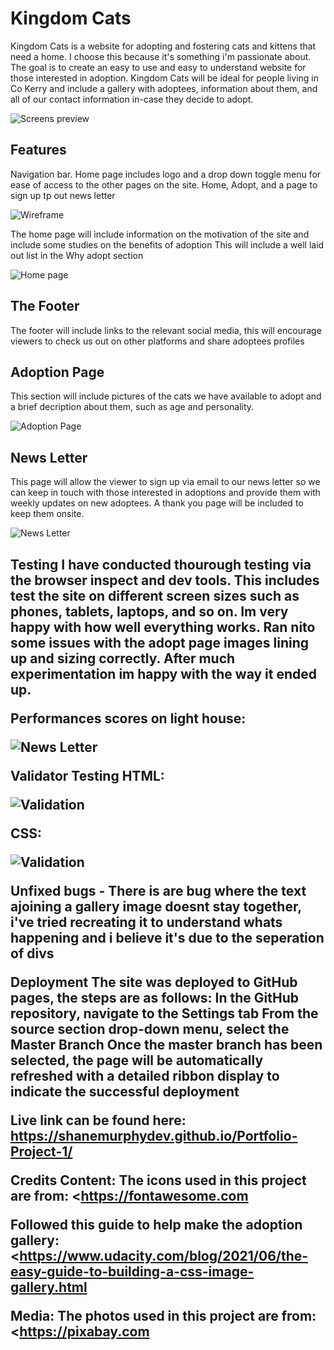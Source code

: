 <h1>Kingdom Cats</h1>
Kingdom Cats is a website for adopting and fostering cats and kittens that need a home. I choose this because it's something i'm passionate about. The goal is to create an easy to use and easy to understand website for those interested in adoption. Kingdom Cats will be ideal for people living in Co Kerry and include a gallery with adoptees, information about them, and all of our contact information in-case they decide to adopt.

<p>
<img src="assets/images/Responsivenes.png" width="auto" height="auto"  alt="Screens preview">
</p>

<h2>Features</h2>
Navigation bar.
Home page includes logo and a drop down toggle menu for ease of access to the other pages on the site. Home, Adopt, and a page to sign up tp out news letter

<p>
<img src="assets/images/Wireframe.png" width="auto" height="auto"  alt="Wireframe">
</p>

The home page will include information on the motivation of the site and include some studies on the benefits of adoption
This will include a well laid out list in the Why adopt section

<p>
<img src="assets/images/Landing.png" width="auto" height="auto"  alt="Home page">
</p>

<h2>The Footer</h2>
The footer will include links to the relevant social media, this will encourage viewers to check us out on other platforms and share adoptees profiles



<h2> Adoption Page </h2>
This section will include pictures of the cats we have available to adopt and a brief decription about them, such as age and personality.

<p>
<img src="assets/images/Adoptionpage.png" width="auto" height="auto"  alt="Adoption Page">
</p>

<h2> News Letter </h2>
This page will allow the viewer to sign up via email to our news letter so we can keep in touch with those interested in adoptions and provide them with weekly updates on new adoptees.
A thank you page will be included to keep them onsite.

<p>
<img src="assets/images/newsletter.png" width="auto" height="auto"  alt="News Letter">
</p>

<h2>Testing</2>
I have conducted thourough testing via the browser inspect and dev tools. This includes test the site on different screen sizes such as phones, tablets, laptops, and so on. Im very happy with how well everything works. Ran nito some issues with the adopt page images lining up and sizing correctly. After much experimentation im happy with the way it ended up.

Performances scores on light house: 

<p>
<img src="assets/images/Lighthouse score.png" width="auto" height="auto"  alt="News Letter">
</p>

Validator Testing
HTML:
<p>
<img src="assets/images/valid.png" width="auto" height="auto"  alt="Validation">
</p>

CSS:

<p>
<img src="assets/images/CSS valid.png" width="auto" height="auto"  alt="Validation">
</p>

Unfixed bugs - There is are bug where the text ajoining a gallery image doesnt stay together, i've tried recreating it to understand whats happening and i believe it's due to the seperation of divs

Deployment
The site was deployed to GitHub pages, the steps are as follows:
In the GitHub repository, navigate to the Settings tab
From the source section drop-down menu, select the Master Branch
Once the master branch has been selected, the page will be automatically refreshed with a detailed ribbon display to indicate the successful deployment

Live link can be found here: https://shanemurphydev.github.io/Portfolio-Project-1/

Credits
Content:
The icons used in this project are from: <https://fontawesome.com

Followed this guide to help make the adoption gallery:
<https://www.udacity.com/blog/2021/06/the-easy-guide-to-building-a-css-image-gallery.html

Media:
The photos used in this project are from: <https://pixabay.com
